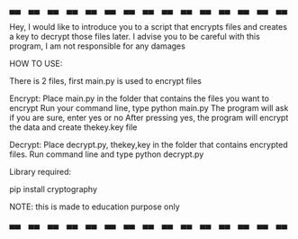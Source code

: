 ▄▄ ▄▄ ▄▄ ▄▄ ▄▄ ▄▄ ▄▄ ▄▄ ▄▄ ▄▄ ▄▄ ▄▄ ▄▄ ▄▄ ▄▄

Hey, I would like to introduce you to a script that encrypts files and creates a key to decrypt those files later. 
I advise you to be careful with this program, I am not responsible for any damages

HOW TO USE: 

There is 2 files, first main.py is used to encrypt files

Encrypt:
Place main.py in the folder that contains the files you want to encrypt
Run your command line, type python main.py
The program will ask if you are sure, enter yes or no
After pressing yes, the program will encrypt the data and create thekey.key file

Decrypt:
Place decrypt.py, thekey,key in the folder that contains encrypted files.
Run command line and type python decrypt.py


Library required:

pip install cryptography

NOTE: this is made to education purpose only

▄▄ ▄▄ ▄▄ ▄▄ ▄▄ ▄▄ ▄▄ ▄▄ ▄▄ ▄▄ ▄▄ ▄▄ ▄▄ ▄▄ ▄▄
